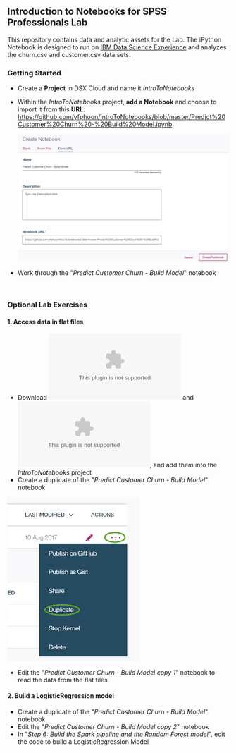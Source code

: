 ## Introduction to Notebooks for SPSS Professionals Lab
This repository contains data and analytic assets for the Lab. The iPython Notebook is designed to run on 
<a href="https://datascience.ibm.com" target="_blank">IBM Data Science Experience</a> and analyzes the churn.csv and customer.csv data sets.

### Getting Started
- Create a **Project** in DSX Cloud and name it *IntroToNotebooks*

- Within the *IntroToNotebooks* project, **add a Notebook** and choose to import it from this **URL**: 
  https://github.com/yfphoon/IntroToNotebooks/blob/master/Predict%20Customer%20Churn%20-%20Build%20Model.ipynb
  
  ![Add a notebook](images/create_notebook_URL.png?raw=true)
  
- Work through the "*Predict Customer Churn - Build Model*" notebook
<br/>

### Optional Lab Exercises

#### 1. Access data in flat files
- Download ![churn.csv](data/churn.csv?raw=true) and ![customer.csv](data/customer.csv?raw=true), and add them into the *IntroToNotebooks* project
- Create a duplicate of the "*Predict Customer Churn - Build Model*" notebook


![Duplicate a notebook](images/duplicate_notebook.png?raw=true)

- Edit the "*Predict Customer Churn - Build Model copy 1*" notebook to read the data from the flat files

#### 2. Build a LogisticRegression model
- Create a duplicate of the "*Predict Customer Churn - Build Model*" notebook
- Edit the "*Predict Customer Churn - Build Model copy 2*" notebook
- In "*Step 6: Build the Spark pipeline and the Random Forest model*", edit the code to build a LogisticRegression Model
